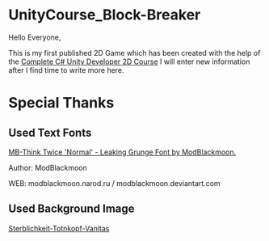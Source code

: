 # UnityCourse_Block-Breaker

Hello Everyone,

This is my first published 2D Game which has been created with the help of the [Complete C# Unity Developer 2D Course](https://www.udemy.com/course/unitycourse/learn/lecture/11410170#overview)
I will enter new information after I find time to write more here.

# Special Thanks

## Used Text Fonts

[MB-Think Twice 'Normal' - Leaking Grunge Font by ModBlackmoon.](https://www.dafont.com/de/mb-think-twice.font)

Author: ModBlackmoon

WEB: modblackmoon.narod.ru / modblackmoon.deviantart.com

## Used Background Image

[Sterblichkeit-Totnkopf-Vanitas](https://pixabay.com/de/illustrations/sterblichkeit-totenkopf-vanitas-401222/)
